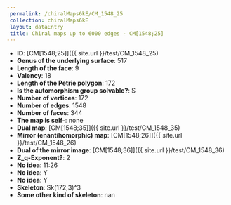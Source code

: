 ```yaml
--- 
 permalink: /chiralMaps6kE/CM_1548_25 
 collection: chiralMaps6kE
 layout: dataEntry
 title: Chiral maps up to 6000 edges - CM[1548;25]
---
```


- **ID**: [CM[1548;25]]({{ site.url }}/test/CM_1548_25)
- **Genus of the underlying surface**: 517
- **Length of the face**: 9
- **Valency**: 18
- **Length of the Petrie polygon**: 172
- **Is the automorphism group solvable?**: S
- **Number of vertices**: 172
- **Number of edges**: 1548
- **Number of faces**: 344
- **The map is self-**: none
- **Dual map**: [CM[1548;35]]({{ site.url }}/test/CM_1548_35)
- **Mirror (enantihomorphic) map**: [CM[1548;26]]({{ site.url }}/test/CM_1548_26)
- **Dual of the mirror image**: [CM[1548;36]]({{ site.url }}/test/CM_1548_36)
- **Z_q-Exponent?**: 2
- **No idea**:  11:26
- **No idea**: Y
- **No idea**: Y
- **Skeleton**: Sk(172;3)^3
- **Some other kind of skeleton**: nan

